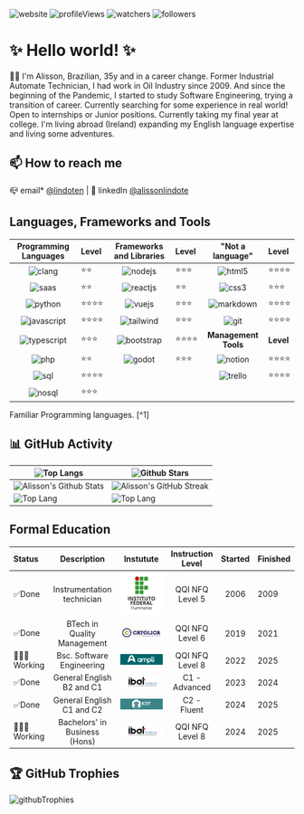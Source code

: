 <!-- Badges -->

![website] ![profileViews] ![watchers] ![followers]

# ✨ Hello world! ✨

👋🏻 I'm Alisson, Brazilian, 35y and in a career change.
Former Industrial Automate Technician, I had work in Oil Industry since 2009. And since the beginning of the Pandemic, I started to study Software Engineering, trying a transition of career. Currently searching for some experience in real world! Open to internships or Junior positions. Currently taking my final year at college. I'm living abroad (Ireland) expanding my English language expertise and living some adventures.

## 📫 How to reach me

📪 email\* [@lindoten](mailto:lindoten@gmail.com) | 🛜 linkedIn [@alissonlindote](https://www.linkedin.com/in/alissonlindote/)

## Languages, Frameworks and Tools

| Programming Languages | Level        | Frameworks and Libraries | Level        |   "Not a language"   | Level        |
| :-------------------: | :----------- | :----------------------: | :----------- | :------------------: | :----------- |
|       ![clang]        | ⭐️⭐️       |        ![nodejs]         | ⭐️⭐️⭐️    |       ![html5]       | ⭐️⭐️⭐️⭐️ |
|        ![saas]        | ⭐️⭐️       |        ![reactjs]        | ⭐️⭐️       |       ![css3]        | ⭐️⭐️⭐️    |
|       ![python]       | ⭐️⭐️⭐️⭐️ |         ![vuejs]         | ⭐️⭐️⭐️    |     ![markdown]      | ⭐️⭐️⭐️⭐️ |
|     ![javascript]     | ⭐️⭐️⭐️⭐️ |       ![tailwind]        | ⭐️⭐️⭐️    |        ![git]        | ⭐️⭐️⭐️⭐️ |
|     ![typescript]     | ⭐️⭐️⭐️    |       ![bootstrap]       | ⭐️⭐️⭐️⭐️ | **Management Tools** | **Level**    |
|        ![php]         | ⭐️⭐️       |         ![godot]         | ⭐️⭐️⭐     |      ![notion]       | ⭐️⭐️⭐️⭐️ |
|        ![sql]         | ⭐️⭐️⭐️⭐️ |                          |              |      ![trello]       | ⭐️⭐️⭐️⭐️ |
|       ![nosql]        | ⭐️⭐️⭐️    |                          |              |                      |              |

Familiar Programming languages. [^1]

## 📊 GitHub Activity

| ![Top Langs](https://github-readme-stats.vercel.app/api/top-langs/?username=lindotex&langs_count=8&theme=tokyonight&layout=compact) | ![Github Stars](http://github-profile-summary-cards.vercel.app/api/cards/productive-time?username=lindotex&theme=tokyonight&utcOffset=8) |
| ----------------------------------------------------------------------------------------------------------------------------------- | ---------------------------------------------------------------------------------------------------------------------------------------- |
| ![Alisson's Github Stats](https://github-readme-stats.vercel.app/api?username=lindotex&show_icons=true&theme=tokyonight)            | ![Alisson's GitHub Streak](https://github-readme-streak-stats.herokuapp.com/?user=lindotex&theme=tokyonight)                             |
| ![Top Lang](https://github-profile-summary-cards.vercel.app/api/cards/repos-per-language?username=lindotex&theme=tokyonight)        | ![Top Lang](https://github-profile-summary-cards.vercel.app/api/cards/most-commit-language?username=lindotex&theme=tokyonight)           |

## Formal Education

| Status    |          Description          | Instutute | Instruction Level | Started | Finished |
| :-------- | :---------------------------: | :-------: | :---------------: | :-----: | :------- |
| ✅Done    |  Instrumentation technician   |  ![iff]   |  QQI NFQ Level 5  |  2006   | 2009     |
| ✅Done    |  BTech in Quality Management  |  ![uca]   |  QQI NFQ Level 6  |  2019   | 2021     |
| 👨🏻‍💻Working |   Bsc. Software Engineering   | ![ampli]  |  QQI NFQ Level 8  |  2022   | 2025     |
| ✅Done    |   General English B2 and C1   |  ![ibat]  |   C1 - Advanced   |  2023   | 2024     |
| ✅Done    |   General English C1 and C2   |  ![icot]  |    C2 - Fluent    |  2024   | 2025     |
| 👨🏻‍💻Working | Bachelors' in Business (Hons) |  ![ibat]  |  QQI NFQ Level 8  |  2024   | 2025     |

## 🏆 GitHub Trophies

![githubTrophies]

<!-- END OF THE README-->
<!-- below, there are the linked links -->

<!-- LINKS/IMG BINDING -->

[website]: https://img.shields.io/website-up-down-green-red/http/monip.org.svg
[profileViews]: https://komarev.com/ghpvc/?username=lindotex&label=Profile%20views&color=0e75b6&style=flat
[watchers]: https://img.shields.io/github/watchers/lindotex/lindotex?style=social
[followers]: https://img.shields.io/github/followers/lindotex?style=social
[iff]: ./logo_iff.png
[uca]: ./logo_uca.png
[ampli]: ./logo_ampli.png
[ibat]: ./logo_ibat.png
[icot]: ./logo_icot.png
[notion]: https://img.shields.io/badge/Notion-000000?style=for-the-badge&logo=notion&logoColor=white
[trello]: https://img.shields.io/badge/Trello-0052CC?style=for-the-badge&logo=trello&logoColor=white
[githubTrophies]: https://hacked-github-stat-trophies.vercel.app/?username=lindotex&theme=tokyonight&column=11

<!-- badges-->

[html5]: https://img.shields.io/badge/HTML5-E34F26?style=for-the-badge&logo=html5&logoColor=white
[css3]: https://img.shields.io/badge/CSS3-1572B6?style=for-the-badge&logo=css3&logoColor=white
[markdown]: https://img.shields.io/badge/Markdown-000000?style=for-the-badge&logo=markdown&logoColor=white
[git]: https://img.shields.io/badge/GIT-E44C30?style=for-the-badge&logo=git&logoColor=white
[clang]: https://img.shields.io/badge/C-00599C?style=for-the-badge&logo=c&logoColor=white
[saas]: https://img.shields.io/badge/Sass-CC6699?style=for-the-badge&logo=sass&logoColor=whit
[python]: https://img.shields.io/badge/Python-3776AB?style=for-the-badge&logo=python&logoColor=white
[javascript]: https://img.shields.io/badge/JavaScript-F7DF1E?style=for-the-badge&logo=JavaScript&logoColor=white
[typescript]: https://img.shields.io/badge/TypeScript-007ACC?style=for-the-badge&logo=typescript&logoColor=white
[php]: https://img.shields.io/badge/PHP-777BB4?style=for-the-badge&logo=php&logoColor=white
[sql]: https://img.shields.io/badge/PostgreSQL-316192?style=for-the-badge&logo=postgresql&logoColor=white
[nosql]: https://img.shields.io/badge/MongoDB-4EA94B?style=for-the-badge&logo=mongodb&logoColor=white
[nodejs]: https://img.shields.io/badge/Node.js-43853D?style=for-the-badge&logo=node.js&logoColor=white
[reactjs]: https://img.shields.io/badge/React-20232A?style=for-the-badge&logo=react&logoColor=61DAFB
[vuejs]: https://img.shields.io/badge/Vue.js-35495E?style=for-the-badge&logo=vue.js&logoColor=4FC08D
[tailwind]: https://img.shields.io/badge/Tailwind_CSS-38B2AC?style=for-the-badge&logo=tailwind-css&logoColor=white
[bootstrap]: https://img.shields.io/badge/Bootstrap-563D7C?style=for-the-badge&logo=bootstrap&logoColor=white
[godot]: https://img.shields.io/badge/Godot%20Engine-478CBF?logo=godotengine&logoColor=fff&style=flat
